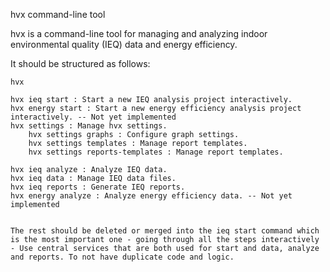 hvx command-line tool

hvx is a command-line tool for managing and analyzing indoor environmental quality (IEQ) data and energy efficiency. 

It should be structured as follows:

```
hvx

hvx ieq start : Start a new IEQ analysis project interactively.
hvx energy start : Start a new energy efficiency analysis project interactively. -- Not yet implemented
hvx settings : Manage hvx settings.
    hvx settings graphs : Configure graph settings.
    hvx settings templates : Manage report templates.
    hvx settings reports-templates : Manage report templates.

hvx ieq analyze : Analyze IEQ data.
hvx ieq data : Manage IEQ data files.
hvx ieq reports : Generate IEQ reports.
hvx energy analyze : Analyze energy efficiency data. -- Not yet implemented


The rest should be deleted or merged into the ieq start command which is the most important one - going through all the steps interactively - Use central services that are both used for start and data, analyze and reports. To not have duplicate code and logic.